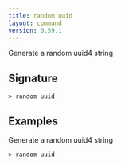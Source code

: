 ```yaml
---
title: random uuid
layout: command
version: 0.59.1
---
```


Generate a random uuid4 string

## Signature

```> random uuid ```

## Examples

Generate a random uuid4 string
```shell
> random uuid
```
